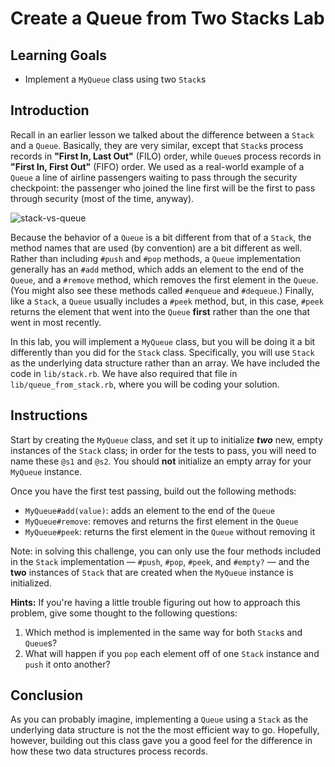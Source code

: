 # Create a Queue from Two Stacks Lab

## Learning Goals

- Implement a `MyQueue` class using two `Stack`s

## Introduction

Recall in an earlier lesson we talked about the difference between a `Stack` and
a `Queue`. Basically, they are very similar, except that `Stack`s process
records in **"First In, Last Out"** (FILO) order, while `Queue`s process records
in **"First In, First Out"** (FIFO) order. We used as a real-world example of a
`Queue` a line of airline passengers waiting to pass through the security
checkpoint: the passenger who joined the line first will be the first to pass
through security (most of the time, anyway).

![stack-vs-queue](https://curriculum-content.s3.amazonaws.com/phase-4/phase-4-data-structures-queue-from-stack/stack-vs-queue.png)

Because the behavior of a `Queue` is a bit different from that of a `Stack`, the
method names that are used (by convention) are a bit different as well. Rather
than including `#push` and `#pop` methods, a `Queue` implementation generally
has an `#add` method, which adds an element to the end of the `Queue`, and a
`#remove` method, which removes the first element in the `Queue`. (You might
also see these methods called `#enqueue` and `#dequeue`.) Finally, like a
`Stack`, a `Queue` usually includes a `#peek` method, but, in this case, `#peek`
returns the element that went into the `Queue` **first** rather than the one
that went in most recently.

In this lab, you will implement a `MyQueue` class, but you will be doing it a
bit differently than you did for the `Stack` class. Specifically, you will use
`Stack` as the underlying data structure rather than an array. We have included
the code in `lib/stack.rb`. We have also required that file in
`lib/queue_from_stack.rb`, where you will be coding your solution.

## Instructions

Start by creating the `MyQueue` class, and set it up to initialize **_two_**
new, empty instances of the `Stack` class; in order for the tests to pass, you
will need to name these `@s1` and `@s2`. You should **not** initialize an empty
array for your `MyQueue` instance.

Once you have the first test passing, build out the following methods:

- `MyQueue#add(value)`: adds an element to the end of the `Queue`
- `MyQueue#remove`: removes and returns the first element in the `Queue`
- `MyQueue#peek`: returns the first element in the `Queue` without removing it

Note: in solving this challenge, you can only use the four methods included in
the `Stack` implementation — `#push`, `#pop`, `#peek`, and `#empty?` — and the
**two** instances of `Stack` that are created when the `MyQueue` instance is
initialized.

**Hints:** If you're having a little trouble figuring out how to approach this
problem, give some thought to the following questions:

1. Which method is implemented in the same way for both `Stack`s and `Queue`s?
2. What will happen if you `pop` each element off of one `Stack` instance and
   `push` it onto another?

## Conclusion

As you can probably imagine, implementing a `Queue` using a `Stack` as the
underlying data structure is not the the most efficient way to go. Hopefully,
however, building out this class gave you a good feel for the difference in how
these two data structures process records.
